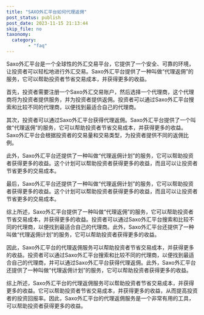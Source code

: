 ```yaml
---
title: "SAXO外汇平台如何代理返佣"
post_status: publish
post_date: 2023-11-15 21:13:44
skip_file: no
taxonomy:
  category:
        - "faq"
---
```


Saxo外汇平台是一个全球性的外汇交易平台，它提供了一个安全、可靠的环境，让投资者可以轻松地进行外汇交易。Saxo外汇平台提供了一种叫做“代理返佣”的服务，它可以帮助投资者节省交易成本，并获得更多的收益。

首先，投资者需要注册一个Saxo外汇交易账户，然后选择一个代理商，这个代理商将为投资者提供服务，并为投资者提供返佣。投资者可以通过Saxo外汇平台搜索和比较不同的代理商，以便找到最适合自己的代理商。

其次，投资者可以通过Saxo外汇平台获得代理返佣。Saxo外汇平台提供了一个叫做“代理返佣”的服务，它可以帮助投资者节省交易成本，并获得更多的收益。Saxo外汇平台会根据投资者的交易量和交易类型，为投资者提供不同的返佣比例。

此外，Saxo外汇平台还提供了一种叫做“代理返佣计划”的服务，它可以帮助投资者获得更多的收益。这个计划可以帮助投资者获得更多的收益，而且可以让投资者节省更多的交易成本。

最后，Saxo外汇平台还提供了一种叫做“代理返佣计划”的服务，它可以帮助投资者获得更多的收益。这个计划可以帮助投资者获得更多的收益，而且可以让投资者节省更多的交易成本。

综上所述，Saxo外汇平台提供了一种叫做“代理返佣”的服务，它可以帮助投资者节省交易成本，并获得更多的收益。投资者可以通过Saxo外汇平台搜索和比较不同的代理商，以便找到最适合自己的代理商。此外，Saxo外汇平台还提供了一种叫做“代理返佣计划”的服务，它可以帮助投资者获得更多的收益。

因此，Saxo外汇平台的代理返佣服务可以帮助投资者节省交易成本，并获得更多的收益。投资者可以通过Saxo外汇平台搜索和比较不同的代理商，以便找到最适合自己的代理商，并可以通过Saxo外汇平台获得代理返佣。此外，Saxo外汇平台还提供了一种叫做“代理返佣计划”的服务，它可以帮助投资者获得更多的收益。

综上所述，Saxo外汇平台的代理返佣服务可以帮助投资者节省交易成本，并获得更多的收益。它可以帮助投资者节省交易成本，并获得更多的收益，从而提高投资者的投资回报率。因此，Saxo外汇平台的代理返佣服务是一个非常有用的工具，可以帮助投资者获得更多的收益。
